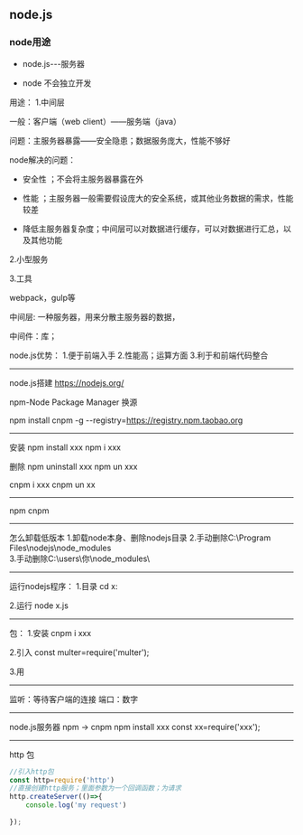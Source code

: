 ## node.js

### node用途

+ node.js---服务器

+ node 不会独立开发

用途：
1.中间层

一般：客户端（web client）——服务端（java）

问题：主服务器暴露——安全隐患；数据服务庞大，性能不够好

node解决的问题：

+ 安全性 ；不会将主服务器暴露在外

+ 性能  ；主服务器一般需要假设庞大的安全系统，或其他业务数据的需求，性能较差

+ 降低主服务器复杂度；中间层可以对数据进行缓存，可以对数据进行汇总，以及其他功能

2.小型服务

3.工具

webpack，gulp等

中间层: 一种服务器，用来分散主服务器的数据，

中间件：库；

node.js优势：
1.便于前端入手
2.性能高；运算方面
3.利于和前端代码整合

------

node.js搭建
https://nodejs.org/

npm-Node Package Manager
换源

npm install cnpm -g --registry=https://registry.npm.taobao.org

------

安装
npm install xxx
npm i xxx

删除
npm uninstall xxx
npm un xxx

cnpm i xxx
cnpm un xx

------

npm
cnpm

------

怎么卸载低版本
1.卸载node本身、删除nodejs目录
2.手动删除C:\Program Files\nodejs\node_modules\
3.手动删除C:\users\你\node_modules\

------

运行nodejs程序：
1.目录
  cd
  x:

2.运行
  node x.js

------

包：
1.安装
  cnpm i xxx

2.引入
  const multer=require('multer');

3.用

------

监听：等待客户端的连接
端口：数字

------

node.js服务器
npm -> cnpm
npm install xxx
const xx=require('xxx');

------

http 包

```javascript
//引入http包
const http=require('http')
//直接创建http服务；里面参数为一个回调函数；为请求
http.createServer(()=>{
    console.log('my request')
    
});

```

